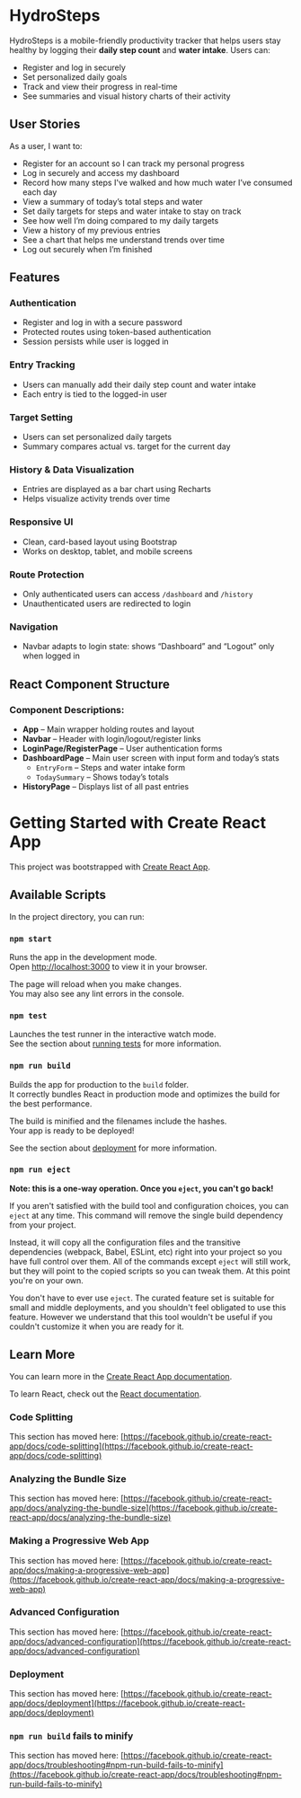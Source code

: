 # HydroSteps

HydroSteps is a mobile-friendly productivity tracker that helps users stay healthy by logging their **daily step count** and **water intake**. Users can:

- Register and log in securely
- Set personalized daily goals
- Track and view their progress in real-time
- See summaries and visual history charts of their activity

## User Stories

As a user, I want to:
-  Register for an account so I can track my personal progress
-  Log in securely and access my dashboard
-  Record how many steps I've walked and how much water I’ve consumed each day
-  View a summary of today’s total steps and water
-  Set daily targets for steps and water intake to stay on track
-  See how well I’m doing compared to my daily targets
-  View a history of my previous entries
-  See a chart that helps me understand trends over time
-  Log out securely when I’m finished

## Features

###  Authentication
- Register and log in with a secure password
- Protected routes using token-based authentication
- Session persists while user is logged in

###  Entry Tracking
- Users can manually add their daily step count and water intake
- Each entry is tied to the logged-in user

###  Target Setting
- Users can set personalized daily targets
- Summary compares actual vs. target for the current day

###  History & Data Visualization
- Entries are displayed as a bar chart using Recharts
- Helps visualize activity trends over time

###  Responsive UI
- Clean, card-based layout using Bootstrap
- Works on desktop, tablet, and mobile screens

###  Route Protection
- Only authenticated users can access `/dashboard` and `/history`
- Unauthenticated users are redirected to login

###  Navigation
- Navbar adapts to login state: shows “Dashboard” and “Logout” only when logged in

## React Component Structure


### Component Descriptions:
- **App** – Main wrapper holding routes and layout
- **Navbar** – Header with login/logout/register links
- **LoginPage/RegisterPage** – User authentication forms
- **DashboardPage** – Main user screen with input form and today’s stats
  - `EntryForm` – Steps and water intake form
  - `TodaySummary` – Shows today’s totals
- **HistoryPage** – Displays list of all past entries








# Getting Started with Create React App

This project was bootstrapped with [Create React App](https://github.com/facebook/create-react-app).

## Available Scripts

In the project directory, you can run:

### `npm start`

Runs the app in the development mode.\
Open [http://localhost:3000](http://localhost:3000) to view it in your browser.

The page will reload when you make changes.\
You may also see any lint errors in the console.

### `npm test`

Launches the test runner in the interactive watch mode.\
See the section about [running tests](https://facebook.github.io/create-react-app/docs/running-tests) for more information.

### `npm run build`

Builds the app for production to the `build` folder.\
It correctly bundles React in production mode and optimizes the build for the best performance.

The build is minified and the filenames include the hashes.\
Your app is ready to be deployed!

See the section about [deployment](https://facebook.github.io/create-react-app/docs/deployment) for more information.

### `npm run eject`

**Note: this is a one-way operation. Once you `eject`, you can't go back!**

If you aren't satisfied with the build tool and configuration choices, you can `eject` at any time. This command will remove the single build dependency from your project.

Instead, it will copy all the configuration files and the transitive dependencies (webpack, Babel, ESLint, etc) right into your project so you have full control over them. All of the commands except `eject` will still work, but they will point to the copied scripts so you can tweak them. At this point you're on your own.

You don't have to ever use `eject`. The curated feature set is suitable for small and middle deployments, and you shouldn't feel obligated to use this feature. However we understand that this tool wouldn't be useful if you couldn't customize it when you are ready for it.

## Learn More

You can learn more in the [Create React App documentation](https://facebook.github.io/create-react-app/docs/getting-started).

To learn React, check out the [React documentation](https://reactjs.org/).

### Code Splitting

This section has moved here: [https://facebook.github.io/create-react-app/docs/code-splitting](https://facebook.github.io/create-react-app/docs/code-splitting)

### Analyzing the Bundle Size

This section has moved here: [https://facebook.github.io/create-react-app/docs/analyzing-the-bundle-size](https://facebook.github.io/create-react-app/docs/analyzing-the-bundle-size)

### Making a Progressive Web App

This section has moved here: [https://facebook.github.io/create-react-app/docs/making-a-progressive-web-app](https://facebook.github.io/create-react-app/docs/making-a-progressive-web-app)

### Advanced Configuration

This section has moved here: [https://facebook.github.io/create-react-app/docs/advanced-configuration](https://facebook.github.io/create-react-app/docs/advanced-configuration)

### Deployment

This section has moved here: [https://facebook.github.io/create-react-app/docs/deployment](https://facebook.github.io/create-react-app/docs/deployment)

### `npm run build` fails to minify

This section has moved here: [https://facebook.github.io/create-react-app/docs/troubleshooting#npm-run-build-fails-to-minify](https://facebook.github.io/create-react-app/docs/troubleshooting#npm-run-build-fails-to-minify)

